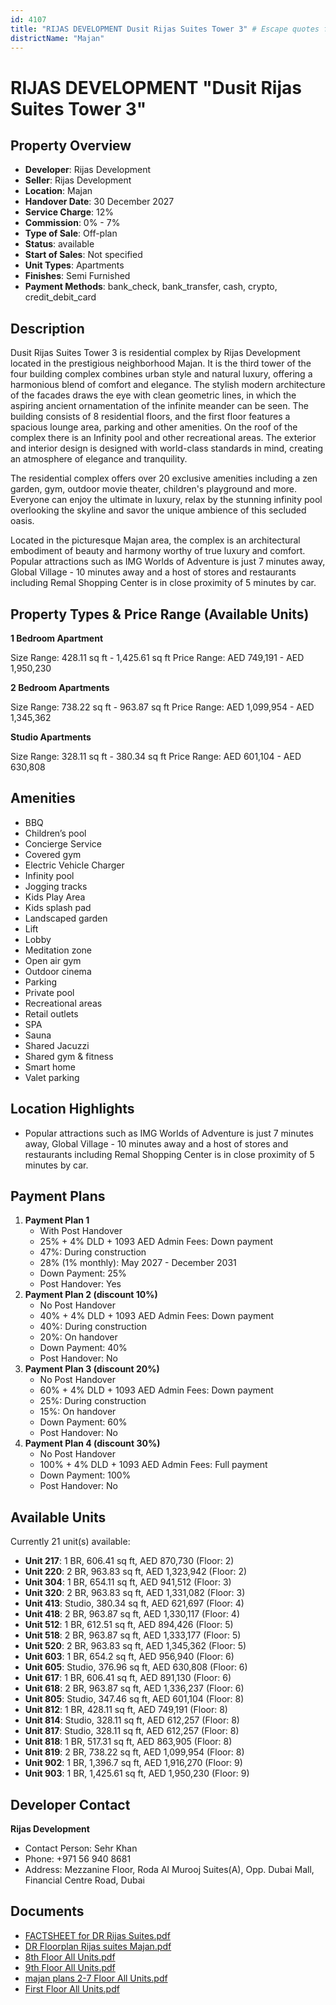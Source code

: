 ```yaml
---
id: 4107
title: "RIJAS DEVELOPMENT Dusit Rijas Suites Tower 3" # Escape quotes for YAML string
districtName: "Majan"
---
```


# RIJAS DEVELOPMENT "Dusit Rijas Suites Tower 3"

## Property Overview
- **Developer**: Rijas Development
- **Seller**: Rijas Development
- **Location**: Majan
- **Handover Date**: 30 December 2027
- **Service Charge**: 12%
- **Commission**: 0% - 7%
- **Type of Sale**: Off-plan
- **Status**: available
- **Start of Sales**: Not specified
- **Unit Types**: Apartments
- **Finishes**: Semi Furnished
- **Payment Methods**: bank_check, bank_transfer, cash, crypto, credit_debit_card

## Description
Dusit Rijas Suites Tower 3 is residential complex by Rijas Development located in the prestigious neighborhood Majan. It is the third tower of the four building complex combines urban style and natural luxury, offering a harmonious blend of comfort and elegance. The stylish modern architecture of the facades draws the eye with clean geometric lines, in which the aspiring ancient ornamentation of the infinite meander can be seen. The building consists of 8 residential floors, and the first floor features a spacious lounge area, parking and other amenities. On the roof of the complex there is an Infinity pool and other recreational areas. The exterior and interior design is designed with world-class standards in mind, creating an atmosphere of elegance and tranquility.

The residential complex offers over 20 exclusive amenities including a zen garden, gym, outdoor movie theater, children's playground and more. Everyone can enjoy the ultimate in luxury, relax by the stunning infinity pool overlooking the skyline and savor the unique ambience of this secluded oasis.

Located in the picturesque Majan area, the complex is an architectural embodiment of beauty and harmony worthy of true luxury and comfort. Popular attractions such as IMG Worlds of Adventure is just 7 minutes away, Global Village - 10 minutes away and a host of stores and restaurants including Remal Shopping Center is in close proximity of 5 minutes by car.

## Property Types & Price Range (Available Units)
**1 Bedroom Apartment**

Size Range: 428.11 sq ft - 1,425.61 sq ft
Price Range: AED 749,191 - AED 1,950,230

**2 Bedroom Apartments**

Size Range: 738.22 sq ft - 963.87 sq ft
Price Range: AED 1,099,954 - AED 1,345,362

**Studio Apartments**

Size Range: 328.11 sq ft - 380.34 sq ft
Price Range: AED 601,104 - AED 630,808

## Amenities
- BBQ
- Children’s pool
- Concierge Service
- Covered gym
- Electric Vehicle Charger
- Infinity pool
- Jogging tracks
- Kids Play Area
- Kids splash pad
- Landscaped garden
- Lift
- Lobby
- Meditation zone
- Open air gym
- Outdoor cinema
- Parking
- Private pool
- Recreational areas
- Retail outlets
- SPA
- Sauna
- Shared Jacuzzi
- Shared gym & fitness
- Smart home
- Valet parking

## Location Highlights
- Popular attractions such as IMG Worlds of Adventure is just 7 minutes away, Global Village - 10 minutes away and a host of stores and restaurants including Remal Shopping Center is in close proximity of 5 minutes by car.

## Payment Plans
1. **Payment Plan 1**
   - With Post Handover
   - 25% + 4% DLD + 1093 AED Admin Fees: Down payment
   - 47%: During construction
   - 28% (1% monthly): May 2027 - December 2031
   - Down Payment: 25%
   - Post Handover: Yes
2. **Payment Plan 2 (discount 10%)**
   - No Post Handover
   - 40% + 4% DLD + 1093 AED Admin Fees: Down payment
   - 40%: During construction
   - 20%: On handover
   - Down Payment: 40%
   - Post Handover: No
3. **Payment Plan 3 (discount 20%)**
   - No Post Handover
   - 60% + 4% DLD + 1093 AED Admin Fees: Down payment
   - 25%: During construction
   - 15%: On handover
   - Down Payment: 60%
   - Post Handover: No
4. **Payment Plan 4 (discount 30%)**
   - No Post Handover
   - 100% + 4% DLD + 1093 AED Admin Fees: Full payment
   - Down Payment: 100%
   - Post Handover: No

## Available Units
Currently 21 unit(s) available:
- **Unit 217**: 1 BR, 606.41 sq ft, AED 870,730 (Floor: 2)
- **Unit 220**: 2 BR, 963.83 sq ft, AED 1,323,942 (Floor: 2)
- **Unit 304**: 1 BR, 654.11 sq ft, AED 941,512 (Floor: 3)
- **Unit 320**: 2 BR, 963.83 sq ft, AED 1,331,082 (Floor: 3)
- **Unit 413**: Studio, 380.34 sq ft, AED 621,697 (Floor: 4)
- **Unit 418**: 2 BR, 963.87 sq ft, AED 1,330,117 (Floor: 4)
- **Unit 512**: 1 BR, 612.51 sq ft, AED 894,426 (Floor: 5)
- **Unit 518**: 2 BR, 963.87 sq ft, AED 1,333,177 (Floor: 5)
- **Unit 520**: 2 BR, 963.83 sq ft, AED 1,345,362 (Floor: 5)
- **Unit 603**: 1 BR, 654.2 sq ft, AED 956,940 (Floor: 6)
- **Unit 605**: Studio, 376.96 sq ft, AED 630,808 (Floor: 6)
- **Unit 617**: 1 BR, 606.41 sq ft, AED 891,130 (Floor: 6)
- **Unit 618**: 2 BR, 963.87 sq ft, AED 1,336,237 (Floor: 6)
- **Unit 805**: Studio, 347.46 sq ft, AED 601,104 (Floor: 8)
- **Unit 812**: 1 BR, 428.11 sq ft, AED 749,191 (Floor: 8)
- **Unit 814**: Studio, 328.11 sq ft, AED 612,257 (Floor: 8)
- **Unit 817**: Studio, 328.11 sq ft, AED 612,257 (Floor: 8)
- **Unit 818**: 1 BR, 517.31 sq ft, AED 863,905 (Floor: 8)
- **Unit 819**: 2 BR, 738.22 sq ft, AED 1,099,954 (Floor: 8)
- **Unit 902**: 1 BR, 1,396.7 sq ft, AED 1,916,270 (Floor: 9)
- **Unit 903**: 1 BR, 1,425.61 sq ft, AED 1,950,230 (Floor: 9)

## Developer Contact
**Rijas Development**
- Contact Person: Sehr Khan
- Phone: +971 56 940 8681
- Address: Mezzanine Floor, Roda Al Murooj Suites(A), Opp. Dubai Mall, Financial Centre Road, Dubai

## Documents
- [FACTSHEET for DR Rijas Suites.pdf](https://cdn.geniemap.net/2025/01/16/zRhOyfA2dSXAPkOtpj9DmbvliZt0z6qHC2lE6Rea.pdf)
- [DR Floorplan Rijas suites Majan.pdf](https://cdn.geniemap.net/2025/01/16/A9ZJSjZ5w0qEYaPZQtvKhUQ8q1NxRf6BCfda1eB8.pdf)
- [8th Floor All Units.pdf](https://cdn.geniemap.net/2025/01/21/9SY7hqsOey652ylgaqfqVFMCeCPes8BqGV4j9N5d.pdf)
- [9th Floor All Units.pdf](https://cdn.geniemap.net/2025/01/21/RqWZA3yuyZuqNR7tVY6ehTNNiRIqMBywh5Hicjwf.pdf)
- [majan plans 2-7 Floor All Units.pdf](https://cdn.geniemap.net/2025/01/21/SztVf444LzvTUObBJ8SOxxj3B6mnGtZFstccv3Ic.pdf)
- [First Floor All Units.pdf](https://cdn.geniemap.net/2025/01/21/MEIn2XJH9Byzt4HTXY138RFDZ6AkQUBKEghVW19e.pdf)

